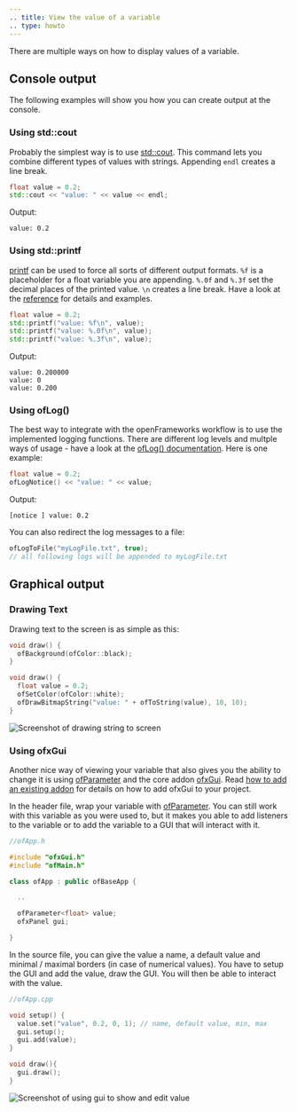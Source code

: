 ```yaml
---
.. title: View the value of a variable
.. type: howto
---
```


There are multiple ways on how to display values of a variable.

## Console output

The following examples will show you how you can create output at the console.

### Using std::cout

Probably the simplest way is to use [std::cout](http://en.cppreference.com/w/cpp/io/cout). This command lets you combine different types of values with strings. Appending  ```endl``` creates a line break.
```c++
float value = 0.2;
std::cout << "value: " << value << endl;
```
Output:
```
value: 0.2
```

### Using std::printf

[printf](http://en.cppreference.com/w/cpp/io/c/fprintf) can be used to force all sorts of different output formats. ```%f``` is a placeholder for a float variable you are appending. ```%.0f``` and ```%.3f``` set the decimal places of the printed value. ```\n``` creates a line break. Have a look at the [reference](http://en.cppreference.com/w/cpp/io/c/fprintf) for details and examples.
```c++
float value = 0.2;
std::printf("value: %f\n", value);
std::printf("value: %.0f\n", value);
std::printf("value: %.3f\n", value);
```
Output:
```
value: 0.200000
value: 0
value: 0.200
```

### Using ofLog()

The best way to integrate with the openFrameworks workflow is to use the implemented logging functions. There are different log levels and multple ways of usage - have a look at the [ofLog() documentation](http://openframeworks.cc/documentation/utils/ofLog/). Here is one example:
```c++
float value = 0.2;
ofLogNotice() << "value: " << value;
```
Output:
```
[notice ] value: 0.2
```
You can also redirect the log messages to a file:
```c++
ofLogToFile("myLogFile.txt", true);
// all following logs will be appended to myLogFile.txt
```

## Graphical output

### Drawing Text
Drawing text to the screen is as simple as this:
```c++
void draw() {
  ofBackground(ofColor::black);
}

void draw() {
  float value = 0.2;
  ofSetColor(ofColor::white);
  ofDrawBitmapString("value: " + ofToString(value), 10, 10);
}
```

![Screenshot of drawing string to screen](How_to_view_value_drawstring.png)

### Using ofxGui
Another nice way of viewing your variable that also gives you the ability to change it is using [ofParameter](http://openframeworks.cc/documentation/types/ofParameter/) and the core addon [ofxGui](http://openframeworks.cc/documentation/ofxGui/ofxGui/). Read [how to add an existing addon](http://openframeworks.cc/tutorials/howto_basics/how_to_add_addon_to_project/) for details on how to add ofxGui to your project.

In the header file, wrap your variable with [ofParameter](http://openframeworks.cc/documentation/types/ofParameter/). You can still work with this variable as you were used to, but it makes you able to add listeners to the variable or to add the variable to a GUI that will interact with it.

```c++
//ofApp.h

#include "ofxGui.h"
#include "ofMain.h"

class ofApp : public ofBaseApp {

  ..

  ofParameter<float> value;
  ofxPanel gui;

}
```

In the source file, you can give the value a name, a default value and minimal / maximal borders (in case of numerical values). You have to setup the GUI and add the value, draw the GUI. You will then be able to interact with the value.

```c++
//ofApp.cpp

void setup() {
  value.set("value", 0.2, 0, 1); // name, default value, min, max
  gui.setup();
  gui.add(value);
}

void draw(){
  gui.draw();
}

```
![Screenshot of using gui to show and edit value](How_to_view_value_gui.png)
